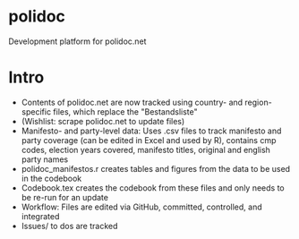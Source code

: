 # polidoc
Development platform for polidoc.net

# Intro
- Contents of polidoc.net are now tracked using country- and region-specific files, which replace the "Bestandsliste" 
- (Wishlist: scrape polidoc.net to update files)
- Manifesto- and party-level data: Uses .csv files to track manifesto and party coverage (can be edited in Excel and used by R), contains cmp codes, election years covered, manifesto titles, original and english party names 
- polidoc_manifestos.r creates tables and figures from the data to be used in the codebook 
- Codebook.tex creates the codebook from these files and only needs to be re-run for an update 
- Workflow: Files are edited via GitHub, committed, controlled, and integrated 
- Issues/ to dos are tracked 
